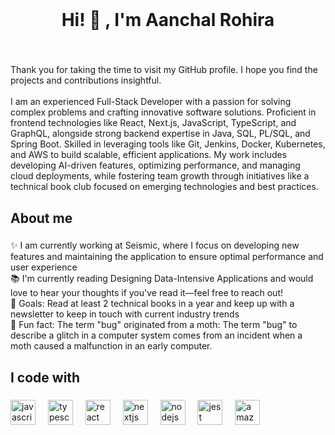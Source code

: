 <br clear="both">

<h1 align="center">Hi! 👋 , I'm Aanchal Rohira</h1>

###

<br clear="both">

<p align="left">Thank you for taking the time to visit my GitHub profile. I hope you find the projects and contributions insightful. <br><br>I am an experienced Full-Stack Developer with a passion for solving complex problems and crafting innovative software solutions. Proficient in frontend technologies like React, Next.js, JavaScript, TypeScript, and GraphQL, alongside strong backend expertise in Java, SQL, PL/SQL, and Spring Boot. Skilled in leveraging tools like Git, Jenkins, Docker, Kubernetes, and AWS to build scalable, efficient applications. My work includes developing AI-driven features, optimizing performance, and managing cloud deployments, while fostering team growth through initiatives like a technical book club focused on emerging technologies and best practices.</p>

###

<h2 align="left">About me</h2>

###

<p align="left">✨ I am currently working at Seismic, where I focus on developing new features and maintaining the application to ensure optimal performance and user experience<br>📚 I'm currently reading Designing Data-Intensive Applications and would love to hear your thoughts if you've read it—feel free to reach out!<br>🎯 Goals: Read at least 2 technical books in a year and keep up with a newsletter to keep in touch with current industry trends<br>🎲 Fun fact: The term "bug" originated from a moth: The term "bug" to describe a glitch in a computer system comes from an incident when a moth caused a malfunction in an early computer.</p>

###

<h2 align="left">I code with</h2>

###

<div align="left">
  <img src="https://cdn.jsdelivr.net/gh/devicons/devicon/icons/javascript/javascript-original.svg" height="40" alt="javascript logo"  />
  <img width="12" />
  <img src="https://cdn.jsdelivr.net/gh/devicons/devicon/icons/typescript/typescript-original.svg" height="40" alt="typescript logo"  />
  <img width="12" />
  <img src="https://cdn.jsdelivr.net/gh/devicons/devicon/icons/react/react-original.svg" height="40" alt="react logo"  />
  <img width="12" />
  <img src="https://cdn.jsdelivr.net/gh/devicons/devicon/icons/nextjs/nextjs-original.svg" height="40" alt="nextjs logo"  />
  <img width="12" />
  <img src="https://cdn.jsdelivr.net/gh/devicons/devicon/icons/nodejs/nodejs-original.svg" height="40" alt="nodejs logo"  />
  <img width="12" />
  <img src="https://cdn.jsdelivr.net/gh/devicons/devicon/icons/jest/jest-plain.svg" height="40" alt="jest logo"  />
  <img width="12" />
  <img src="https://cdn.jsdelivr.net/gh/devicons/devicon/icons/amazonwebservices/amazonwebservices-line-wordmark.svg" height="40" alt="amazonwebservices logo"  />
</div>

###
